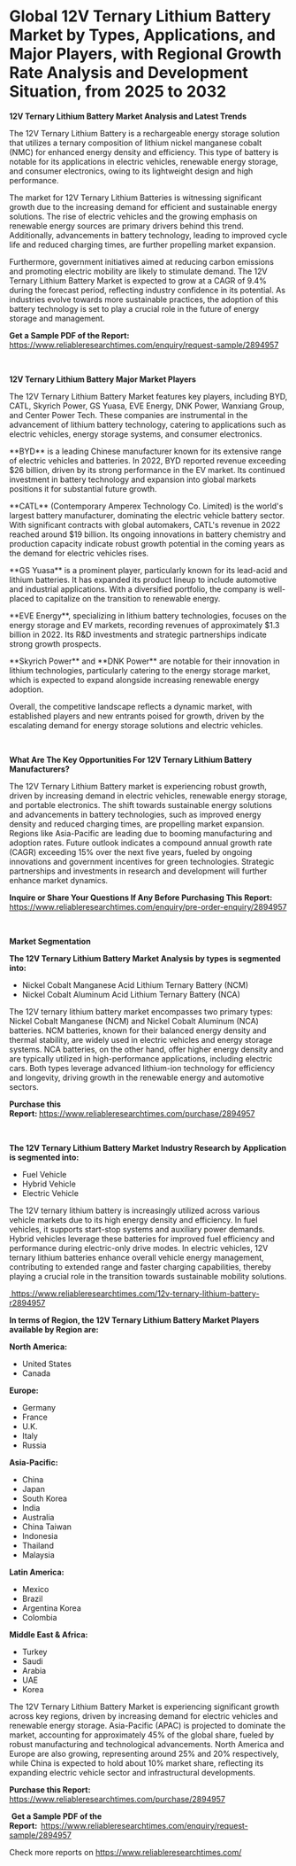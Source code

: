 <p><h1>Global 12V Ternary Lithium Battery Market by Types, Applications, and Major Players, with Regional Growth Rate Analysis and Development Situation, from 2025 to 2032</h1></p><p><strong>12V Ternary Lithium Battery Market Analysis and Latest Trends</strong></p>
<p><p>The 12V Ternary Lithium Battery is a rechargeable energy storage solution that utilizes a ternary composition of lithium nickel manganese cobalt (NMC) for enhanced energy density and efficiency. This type of battery is notable for its applications in electric vehicles, renewable energy storage, and consumer electronics, owing to its lightweight design and high performance.</p><p>The market for 12V Ternary Lithium Batteries is witnessing significant growth due to the increasing demand for efficient and sustainable energy solutions. The rise of electric vehicles and the growing emphasis on renewable energy sources are primary drivers behind this trend. Additionally, advancements in battery technology, leading to improved cycle life and reduced charging times, are further propelling market expansion.</p><p>Furthermore, government initiatives aimed at reducing carbon emissions and promoting electric mobility are likely to stimulate demand. The 12V Ternary Lithium Battery Market is expected to grow at a CAGR of 9.4% during the forecast period, reflecting industry confidence in its potential. As industries evolve towards more sustainable practices, the adoption of this battery technology is set to play a crucial role in the future of energy storage and management.</p></p>
<p><strong>Get a Sample PDF of the Report:&nbsp;</strong> <a href="https://www.reliableresearchtimes.com/enquiry/request-sample/2894957?utm_campaign=3346&utm_medium=2&utm_source=Github&utm_content=ia&utm_term=15032025&utm_id=12v-ternary-lithium-battery">https://www.reliableresearchtimes.com/enquiry/request-sample/2894957</a></p>
<p>&nbsp;</p>
<p><strong>12V Ternary Lithium Battery Major Market Players</strong></p>
<p><p>The 12V Ternary Lithium Battery Market features key players, including BYD, CATL, Skyrich Power, GS Yuasa, EVE Energy, DNK Power, Wanxiang Group, and Center Power Tech. These companies are instrumental in the advancement of lithium battery technology, catering to applications such as electric vehicles, energy storage systems, and consumer electronics.</p><p>**BYD** is a leading Chinese manufacturer known for its extensive range of electric vehicles and batteries. In 2022, BYD reported revenue exceeding $26 billion, driven by its strong performance in the EV market. Its continued investment in battery technology and expansion into global markets positions it for substantial future growth.</p><p>**CATL** (Contemporary Amperex Technology Co. Limited) is the world's largest battery manufacturer, dominating the electric vehicle battery sector. With significant contracts with global automakers, CATL's revenue in 2022 reached around $19 billion. Its ongoing innovations in battery chemistry and production capacity indicate robust growth potential in the coming years as the demand for electric vehicles rises.</p><p>**GS Yuasa** is a prominent player, particularly known for its lead-acid and lithium batteries. It has expanded its product lineup to include automotive and industrial applications. With a diversified portfolio, the company is well-placed to capitalize on the transition to renewable energy.</p><p>**EVE Energy**, specializing in lithium battery technologies, focuses on the energy storage and EV markets, recording revenues of approximately $1.3 billion in 2022. Its R&D investments and strategic partnerships indicate strong growth prospects.</p><p>**Skyrich Power** and **DNK Power** are notable for their innovation in lithium technologies, particularly catering to the energy storage market, which is expected to expand alongside increasing renewable energy adoption.</p><p>Overall, the competitive landscape reflects a dynamic market, with established players and new entrants poised for growth, driven by the escalating demand for energy storage solutions and electric vehicles.</p></p>
<p>&nbsp;</p>
<p><strong>What Are The Key Opportunities For 12V Ternary Lithium Battery Manufacturers?</strong></p>
<p><p>The 12V Ternary Lithium Battery market is experiencing robust growth, driven by increasing demand in electric vehicles, renewable energy storage, and portable electronics. The shift towards sustainable energy solutions and advancements in battery technologies, such as improved energy density and reduced charging times, are propelling market expansion. Regions like Asia-Pacific are leading due to booming manufacturing and adoption rates. Future outlook indicates a compound annual growth rate (CAGR) exceeding 15% over the next five years, fueled by ongoing innovations and government incentives for green technologies. Strategic partnerships and investments in research and development will further enhance market dynamics.</p></p>
<p><strong>Inquire or Share Your Questions If Any Before Purchasing This Report:</strong> <a href="https://www.reliableresearchtimes.com/enquiry/pre-order-enquiry/2894957?utm_campaign=3346&utm_medium=2&utm_source=Github&utm_content=ia&utm_term=15032025&utm_id=12v-ternary-lithium-battery">https://www.reliableresearchtimes.com/enquiry/pre-order-enquiry/2894957</a></p>
<p>&nbsp;</p>
<p><strong>Market Segmentation</strong></p>
<p><strong>The 12V Ternary Lithium Battery Market Analysis by types is segmented into:</strong></p>
<p><ul><li>Nickel Cobalt Manganese Acid Lithium Ternary Battery (NCM)</li><li>Nickel Cobalt Aluminum Acid Lithium Ternary Battery (NCA)</li></ul></p>
<p><p>The 12V ternary lithium battery market encompasses two primary types: Nickel Cobalt Manganese (NCM) and Nickel Cobalt Aluminum (NCA) batteries. NCM batteries, known for their balanced energy density and thermal stability, are widely used in electric vehicles and energy storage systems. NCA batteries, on the other hand, offer higher energy density and are typically utilized in high-performance applications, including electric cars. Both types leverage advanced lithium-ion technology for efficiency and longevity, driving growth in the renewable energy and automotive sectors.</p></p>
<p><strong>Purchase this Report:&nbsp;</strong><a href="https://www.reliableresearchtimes.com/purchase/2894957?utm_campaign=3346&utm_medium=2&utm_source=Github&utm_content=ia&utm_term=15032025&utm_id=12v-ternary-lithium-battery">https://www.reliableresearchtimes.com/purchase/2894957</a></p>
<p>&nbsp;</p>
<p><strong>The 12V Ternary Lithium Battery Market Industry Research by Application is segmented into:</strong></p>
<p><ul><li>Fuel Vehicle</li><li>Hybrid Vehicle</li><li>Electric Vehicle</li></ul></p>
<p><p>The 12V ternary lithium battery is increasingly utilized across various vehicle markets due to its high energy density and efficiency. In fuel vehicles, it supports start-stop systems and auxiliary power demands. Hybrid vehicles leverage these batteries for improved fuel efficiency and performance during electric-only drive modes. In electric vehicles, 12V ternary lithium batteries enhance overall vehicle energy management, contributing to extended range and faster charging capabilities, thereby playing a crucial role in the transition towards sustainable mobility solutions.</p></p>
<p><a href="https://www.reliableresearchtimes.com/12v-ternary-lithium-battery-r2894957?utm_campaign=3346&utm_medium=2&utm_source=Github&utm_content=ia&utm_term=15032025&utm_id=12v-ternary-lithium-battery">&nbsp;https://www.reliableresearchtimes.com/12v-ternary-lithium-battery-r2894957</a></p>
<p><strong>In terms of Region, the 12V Ternary Lithium Battery Market Players available by Region are:</strong></p>
<p>
    <p> <strong> North America: </strong>
        <ul>
            <li>United States</li>
            <li>Canada</li>
        </ul>
        </p> 
    <p> <strong> Europe: </strong>
        <ul>
            <li>Germany</li>
            <li>France</li>
            <li>U.K.</li>
            <li>Italy</li>
            <li>Russia</li>
        </ul>
        </p> 
    <p> <strong> Asia-Pacific: </strong>
        <ul>
            <li>China</li>
            <li>Japan</li>
            <li>South Korea</li>
            <li>India</li>
            <li>Australia</li>
            <li>China Taiwan</li>
            <li>Indonesia</li>
            <li>Thailand</li>
            <li>Malaysia</li>
        </ul>
        </p> 
    <p> <strong> Latin America: </strong>
        <ul>
            <li>Mexico</li>
            <li>Brazil</li>
            <li>Argentina Korea</li>
            <li>Colombia</li>
        </ul>
        </p> 
    <p> <strong> Middle East & Africa: </strong>
        <ul>
            <li>Turkey</li>
            <li>Saudi</li>
            <li>Arabia</li>
            <li>UAE</li>
            <li>Korea</li>
        </ul>
    </p>
    </p>
<p><p>The 12V Ternary Lithium Battery Market is experiencing significant growth across key regions, driven by increasing demand for electric vehicles and renewable energy storage. Asia-Pacific (APAC) is projected to dominate the market, accounting for approximately 45% of the global share, fueled by robust manufacturing and technological advancements. North America and Europe are also growing, representing around 25% and 20% respectively, while China is expected to hold about 10% market share, reflecting its expanding electric vehicle sector and infrastructural developments.</p></p>
<p><strong>Purchase this Report: </strong><a href="https://www.reliableresearchtimes.com/purchase/2894957?utm_campaign=3346&utm_medium=2&utm_source=Github&utm_content=ia&utm_term=15032025&utm_id=12v-ternary-lithium-battery">https://www.reliableresearchtimes.com/purchase/2894957</a></p>
<p>&nbsp;<strong>Get a Sample PDF of the Report:&nbsp;&nbsp;</strong><a href="https://www.reliableresearchtimes.com/enquiry/request-sample/2894957?utm_campaign=3346&utm_medium=2&utm_source=Github&utm_content=ia&utm_term=15032025&utm_id=12v-ternary-lithium-battery">https://www.reliableresearchtimes.com/enquiry/request-sample/2894957</a></p>
<p><strong></strong></p>
<p>Check more reports on <a href="https://www.reliableresearchtimes.com/?utm_campaign=3346&utm_medium=2&utm_source=Github&utm_content=ia&utm_term=15032025&utm_id=12v-ternary-lithium-battery">https://www.reliableresearchtimes.com/</a></p>